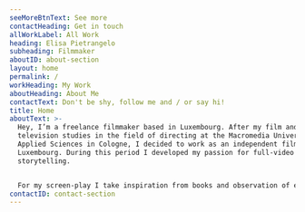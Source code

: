 ```yaml
---
seeMoreBtnText: See more
contactHeading: Get in touch
allWorkLabel: All Work
heading: Elisa Pietrangelo
subheading: Filmmaker
aboutID: about-section
layout: home
permalink: /
workHeading: My Work
aboutHeading: About Me
contactText: Don't be shy, follow me and / or say hi!
title: Home
aboutText: >-
  Hey, I’m a freelance filmmaker based in Luxembourg. After my film and
  television studies in the field of directing at the Macromedia University of
  Applied Sciences in Cologne, I decided to work as an independent filmmaker in
  Luxembourg. During this period I developed my passion for full-video and
  storytelling.


  For my screen-play I take inspiration from books and observation of everyday life. My fascination for moving images and image composition leads me to find not only the enthusiasm as director but moreover as a cinematographer. Furthermore I [realize clips](/projects/) for events and corporate videos for institutions. As a passionate surfer and surfskater I also try to unify the essence of arts and sport through my travels.
contactID: contact-section
---
```

